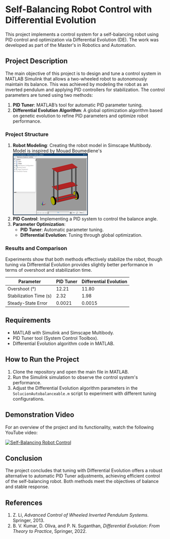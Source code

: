 # Self-Balancing Robot Control with Differential Evolution

This project implements a control system for a self-balancing robot using PID control and optimization via Differential Evolution (DE). The work was developed as part of the Master's in Robotics and Automation.

## Project Description

The main objective of this project is to design and tune a control system in MATLAB Simulink that allows a two-wheeled robot to autonomously maintain its balance. This was achieved by modeling the robot as an inverted pendulum and applying PID controllers for stabilization. The control parameters are tuned using two methods:

1. **PID Tuner**: MATLAB’s tool for automatic PID parameter tuning.
2. **Differential Evolution Algorithm**: A global optimization algorithm based on genetic evolution to refine PID parameters and optimize robot performance.

### Project Structure

1. **Robot Modeling**: Creating the robot model in Simscape Multibody. Model is inspired by Mouad Boumediene's
   ![Self-Balancing Robot Model](./GA_SelfBalanced_Robot/Imagen1_1.png)
3. **PID Control**: Implementing a PID system to control the balance angle.
4. **Parameter Optimization**:
   - **PID Tuner**: Automatic parameter tuning.
   - **Differential Evolution**: Tuning through global optimization.

### Results and Comparison

Experiments show that both methods effectively stabilize the robot, though tuning via Differential Evolution provides slightly better performance in terms of overshoot and stabilization time.

| Parameter                     | PID Tuner | Differential Evolution |
|-------------------------------|-----------|------------------------|
| Overshoot (°)                 | 12.21     | 11.80                 |
| Stabilization Time (s)        | 2.32      | 1.98                  |
| Steady-State Error            | 0.0021    | 0.0015                |

## Requirements

- MATLAB with Simulink and Simscape Multibody.
- PID Tuner tool (System Control Toolbox).
- Differential Evolution algorithm code in MATLAB.

## How to Run the Project

1. Clone the repository and open the main file in MATLAB.
2. Run the Simulink simulation to observe the control system's performance.
3. Adjust the Differential Evolution algorithm parameters in the `SolucionAutobalanceable.m` script to experiment with different tuning configurations.

## Demonstration Video

For an overview of the project and its functionality, watch the following YouTube video:

[![Self-Balancing Robot Control](https://img.youtube.com/vi/ePFcvrLIKrM/0.jpg)](https://www.youtube.com/watch?v=ePFcvrLIKrM&ab_channel=JoaquinColoma)

## Conclusion

The project concludes that tuning with Differential Evolution offers a robust alternative to automatic PID Tuner adjustments, achieving efficient control of the self-balancing robot. Both methods meet the objectives of balance and stable response.

## References

1. Z. Li, *Advanced Control of Wheeled Inverted Pendulum Systems*. Springer, 2013.
2. B. V. Kumar, D. Oliva, and P. N. Suganthan, *Differential Evolution: From Theory to Practice*, Springer, 2022.

